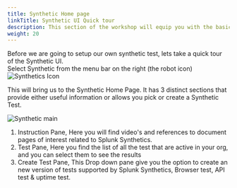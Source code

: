 ```yaml
---
title: Synthetic Home page
linkTitle: Synthetic UI Quick tour
description: This section of the workshop will equip you with the basic understanding of the SyntheticsUI
weight: 20
---
```

Before we are going to setup our own synthetic test, lets take a quick tour of the Synthetic UI.  
Select Synthetic from the menu bar on the right (the robot icon) ![Synthetics Icon](../../images/synthetics-icon.png?classes=inline&height=25px)  

This will bring us to the Synthetic Home Page. It has 3 distinct sections that provide either useful information or allows you pick or create a Synthetic Test.

![Synthetic main](../../images/synthetics-main.png?width=50vw)

1. Instruction Pane, Here you will find video's and references to document pages of interest related to Splunk Synthetics.
2. Test Pane, Here you find the list of all the test that are active in your org, and you can select them to see the results
3. Create Test Pane, This  Drop down pane  give you the option to create an new version of tests supported by Splunk Synthetics, Browser test, API test & uptime test.
